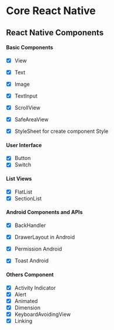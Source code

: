 # Core React Native

## React Native Components

#### Basic Components

- [x] View 
- [x] Text
- [x] Image
- [x] TextInput
- [x] ScrollView
- [x] SafeAreaView
- [x] StyleSheet for create component Style



#### User Interface

- [x] Button
- [x] Switch

#### List Views

- [x] FlatList
- [x] SectionList

#### Android Components and APIs

- [x] BackHandler
- [x] DrawerLayout in Android
- [x] Permission Android
- [x] Toast Android


#### Others Component

- [x] Activity Indicator
- [x] Alert
- [x] Animated 
- [x] Dimension
- [x] KeyboardAvoidingView
- [x] Linking